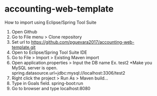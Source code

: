 # accounting-web-template

How to import using Eclipse/Spring Tool Suite
1. Open Github
2. Go to File menu > Clone repository
3. Set url to https://github.com/pguevara2017/accounting-web-template.git
4. Open to Eclipse/Spring Tool Suite IDE
5. Go to File > Import > Existing Maven import
6. Open application.properties > Input the DB name Ex. test2
*Make you MySQL server is open.
spring.datasource.url=jdbc:mysql://localhost:3306/test2
7. Right click the project > Run As > Maven build...
8. Type in Goals field. spring-boot:run
9. Go to browser and type localhost:8080